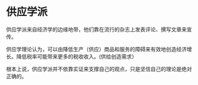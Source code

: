 # 供应学派

供应学派来自经济学的边缘地带，他们靠在流行的杂志上发表评论、撰写文章来宣传。

供应学理论认为，可以由降低生产（供应）商品和服务的障碍来有效地创造经济增长。降低税率可能带来更多的税收收入。(供给创造需求）

根本上说，供应学派并不依靠实证来支撑自己的观点，只是坚信自己的理论是绝对正确的。